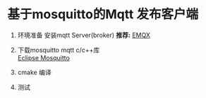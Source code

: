 # 基于mosquitto的Mqtt 发布客户端

1. 环境准备
   安装mqtt Server(broker)
   **推荐:**
   [EMQX](https://www.emqx.io/)
3. 下载mosquitto mqtt c/c++库  
   [Eclipse Mosquitto](https://github.com/eclipse/mosquitto)
4. cmake 编译
   
6. 测试

